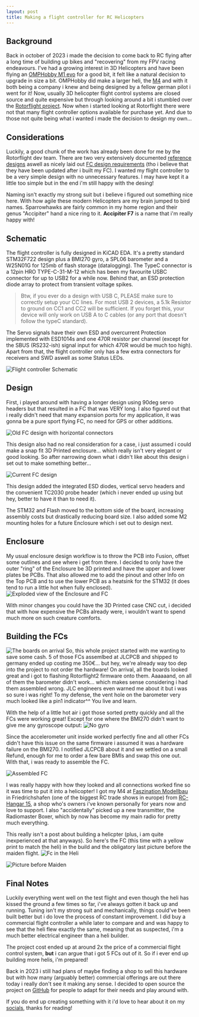 ```yaml
---
layout: post
title: Making a flight controller for RC Helicopters
---
```

## Background
Back in october of 2023 i made the decision to come back to RC flying after a long time of building up bikes and "recovering" from my FPV racing endeavours. I've had a growing interest in 3D Helicopters and have been flying an [OMPHobby M1 evo](https://www.omphobby.com/OMPHOBBY-M1-RC-Helicopter-EVO-Version-OMPHOBBY-M1-EVO-Heli-p3423251.html) for a good bit, it felt like a natural decision to upgrade in size a bit. OMPHobby did make a larger heli, the [M4](https://www.omphobby.com/OMPHOBBY-M4-RC-Helicopter-p3639115.html) and with it both being a company i knew and being designed by a fellow german pilot i went for it!
Now, usually 3D helicopter flight control systems are closed source and quite expensive but through looking around a bit i stumbled over the [Rotorflight project](https://www.rotorflight.org/). Now when i started looking at Rotorflight there were not that many flight controller options available for purchase yet. And due to those not quite being what i wanted i made the decision to design my own...

## Considerations
Luckily, a good chunk of the work has already been done for me by the Rotorflight dev team. There are two very extensively documented [reference designs](https://www.rotorflight.org/docs/next/Manufacturers/Reference-Design) aswell as nicely laid out [FC design requirements](https://www.rotorflight.org/docs/next/Manufacturers/Design-Requirements) (tho i believe that they have been updated after i built my FC). I wanted my flight controller to be a very simple design with no unnecessary features. I may have kept it a little too simple but in the end i'm still happy with the desing!

Naming isn't exactly my strong suit but i believe i figured out something nice here. With how agile these modern Helicopters are my brain jumped to bird names. Sparrowhawks are fairly common in my home region and their genus "Accipiter" hand a nice ring to it. **Accipiter F7** is a name that i'm really happy with!

## Schematic
The flight controller is fully designed in KiCAD EDA. It's a pretty standard STM32F722 design plus a BMI270 gyro, a SPL06 barometer and a W25N01G for 125mb of flash storage (datalogging). The TypeC connector is a 12pin HRO TYPE-C-31-M-12 which has been my favourite USBC connector for up to USB2 for a while now. Behind that, an ESD protection diode array to protect from transient voltage spikes.

> Btw, if you ever do a design with USB C, PLEASE make sure to correctly setup your CC lines. For most USB 2 devices, a 5.1k Resistor to ground on CC1 and CC2 will be sufficient. If you forget this, your device will only work on USB A to C cables (or any port that doesn't follow the typeC standard).

The Servo signals have their own ESD and overcurrent Protection implemented with ESD1014s and one 470R resistor per channel (except for the SBUS (RS232-ish) signal input for which 470R would be much too high).
Apart from that, the flight controller only has a few extra connectors for receivers and SWD aswell as some Status LEDs.

![Flight controller Schematic](/images/AccipiterF7/Schematic.png)

## Design
First, i played around with having a longer design using 90deg servo headers but that resulted in a FC that was VERY long. I also figured out that i really didn't need that many expansion ports for my application, it was gonna be a pure sport flying FC, no need for GPS or other additions.

![Old FC design with horizontal connectors](/images/AccipiterF7/InitialDesign.png)

This design also had no real consideration for a case, i just assumed i could make a snap fit 3D Printed enclosure... which really isn't very elegant or good looking. So after narrowing down what i didn't like about this design i set out to make something better...

![Current FC design](/images/AccipiterF7/CurrentDesign.png)

This design added the integrated ESD diodes, vertical servo headers and the convenient TC2030 probe header (which i never ended up using but hey, better to have it than to need it). 

The STM32 and Flash moved to the bottom side of the board, increasing assembly costs but drastically reducing board size. I also added some M2 mounting holes for a future Enclosure which i set out to design next. 

## Enclosure
My usual enclosure design workflow is to throw the PCB into Fusion, offset some outlines and see where i get from there. I decided to only have the outer "ring" of the Enclosure be 3D printed and have the upper and lower plates be PCBs. That also allowed me to add the pinout and other Info on the Top PCB and to use the lower PCB as a heatsink for the STM32 (it does tend to run a little hot when fully enclosed). 
![Exploded view of the Enclosure and FC](/images/AccipiterF7/FCRenderExploded.png)

With minor changes you could have the 3D Printed case CNC cut, i decided that with how expensive the PCBs already were, i wouldn't want to spend much more on such creature comforts. 

## Building the FCs
![The boards on arrival](/images/AccipiterF7/PCBsOnDelivery.jpg)
So, this whole project started with me wanting to save some cash. 5 of those FCs assemlbed at JLCPCB and shipped to germany ended up costing me 350€... but hey, we're already way too dep into the project to not order the hardware! On arrival, all the boards looked great and i got to flashing Rotorflight2 firmware onto them. Aaaaaand, on all of them the barometer didn't work... which makes sense considering i had them assembled wrong. JLC engineers even warned me about it but i was so sure i was right! To my defense, the vent hole on the barometer very much looked like a pin1 indicator^^ You live and learn. 

With the help of a little hot air i got those sorted pretty quickly and all the FCs were working great! Except for one where the BMI270 didn't want to give me any gyroscope output: 
![No gyro](/images/AccipiterF7/GyroIssues.png)

Since the accelerometer unit inside worked perfectly fine and all other FCs didn't have this issue on the same firmware i assumed it was a hardware failure on the BMI270. I notified JLCPCB about it and we settled on a small Refund, enough for me to order a few bare BMIs and swap this one out. With that, i was ready to assemble the FC.

![Assembled FC](/images/AccipiterF7/AssembledFC.png)

I was really happy with how they looked and all connections worked fine so it was time to put it into a helicopter! I got my M4 at  [Faszination Modellbau](https://www.faszination-modellbau.de/) in Friedrichshafen (one of the biggest RC trade shows in europe) from [RC-Hangar 15](https://shop.rc-hangar15.de/), a shop who's owners i've known personally for years now and love to support. I also "accidentally" picked up a new transmitter, the Radiomaster Boxer, which by now has become my main radio for pretty much everything.

This really isn't a post about building a helicpter (plus, i am quite inexperienced at that anyways). So here's the FC (this time with a yellow print to match the heli) in the build and the obligatory last picture before the maiden flight.
![Fc in the Heli](/images/AccipiterF7/FcInHeli.png)

![Picture before Maiden](/images/AccipiterF7/RightBeforeMaiden.png)

## Final Notes

Luckily everything went well on the test flight and even though the heli has kissed the ground a few times so far, i've always gotten it back up and running. Tuning isn't my strong suit and mechanically, things could've been built better but i do love the process of constant improvement. I did buy a commercial flight controller a while later to compare and and was happy to see that the heli flew exactly the same, meaning that as suspected, i'm a much better electrical engineer than a heli builder. 

The project cost ended up at around 2x the price of a commercial flight control system, **but** i can argue that i got 5 FCs out of it. So if i ever end up building more helis, i'm prepared!

Back in 2023 i still had plans of maybe finding a shop to sell this hardware but with how many (arguably better) commercial offerings are out there today i really don't see it making any sense. I decided to open source the project on [GitHub](https://github.com/MarvFPV/AccipiterF7) for people to adapt for their needs and play around with. 

If you do end up creating something with it i'd love to hear about it on my [socials](https://mschnabel.com/about/), thanks for reading!